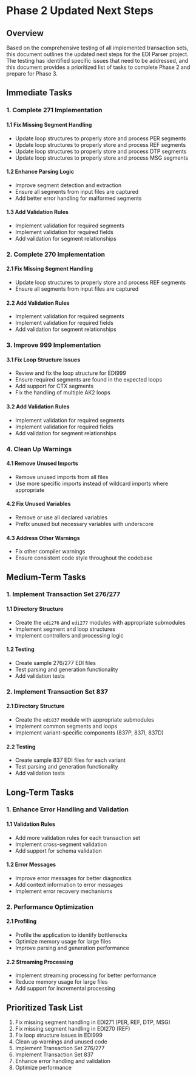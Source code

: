 # Phase 2 Updated Next Steps

## Overview

Based on the comprehensive testing of all implemented transaction sets, this document outlines the updated next steps for the EDI Parser project. The testing has identified specific issues that need to be addressed, and this document provides a prioritized list of tasks to complete Phase 2 and prepare for Phase 3.

## Immediate Tasks

### 1. Complete 271 Implementation

#### 1.1 Fix Missing Segment Handling
- Update loop structures to properly store and process PER segments
- Update loop structures to properly store and process REF segments
- Update loop structures to properly store and process DTP segments
- Update loop structures to properly store and process MSG segments

#### 1.2 Enhance Parsing Logic
- Improve segment detection and extraction
- Ensure all segments from input files are captured
- Add better error handling for malformed segments

#### 1.3 Add Validation Rules
- Implement validation for required segments
- Implement validation for required fields
- Add validation for segment relationships

### 2. Complete 270 Implementation

#### 2.1 Fix Missing Segment Handling
- Update loop structures to properly store and process REF segments
- Ensure all segments from input files are captured

#### 2.2 Add Validation Rules
- Implement validation for required segments
- Implement validation for required fields
- Add validation for segment relationships

### 3. Improve 999 Implementation

#### 3.1 Fix Loop Structure Issues
- Review and fix the loop structure for EDI999
- Ensure required segments are found in the expected loops
- Add support for CTX segments
- Fix the handling of multiple AK2 loops

#### 3.2 Add Validation Rules
- Implement validation for required segments
- Implement validation for required fields
- Add validation for segment relationships

### 4. Clean Up Warnings

#### 4.1 Remove Unused Imports
- Remove unused imports from all files
- Use more specific imports instead of wildcard imports where appropriate

#### 4.2 Fix Unused Variables
- Remove or use all declared variables
- Prefix unused but necessary variables with underscore

#### 4.3 Address Other Warnings
- Fix other compiler warnings
- Ensure consistent code style throughout the codebase

## Medium-Term Tasks

### 1. Implement Transaction Set 276/277

#### 1.1 Directory Structure
- Create the `edi276` and `edi277` modules with appropriate submodules
- Implement segment and loop structures
- Implement controllers and processing logic

#### 1.2 Testing
- Create sample 276/277 EDI files
- Test parsing and generation functionality
- Add validation tests

### 2. Implement Transaction Set 837

#### 2.1 Directory Structure
- Create the `edi837` module with appropriate submodules
- Implement common segments and loops
- Implement variant-specific components (837P, 837I, 837D)

#### 2.2 Testing
- Create sample 837 EDI files for each variant
- Test parsing and generation functionality
- Add validation tests

## Long-Term Tasks

### 1. Enhance Error Handling and Validation

#### 1.1 Validation Rules
- Add more validation rules for each transaction set
- Implement cross-segment validation
- Add support for schema validation

#### 1.2 Error Messages
- Improve error messages for better diagnostics
- Add context information to error messages
- Implement error recovery mechanisms

### 2. Performance Optimization

#### 2.1 Profiling
- Profile the application to identify bottlenecks
- Optimize memory usage for large files
- Improve parsing and generation performance

#### 2.2 Streaming Processing
- Implement streaming processing for better performance
- Reduce memory usage for large files
- Add support for incremental processing

## Prioritized Task List

1. Fix missing segment handling in EDI271 (PER, REF, DTP, MSG)
2. Fix missing segment handling in EDI270 (REF)
3. Fix loop structure issues in EDI999
4. Clean up warnings and unused code
5. Implement Transaction Set 276/277
6. Implement Transaction Set 837
7. Enhance error handling and validation
8. Optimize performance
